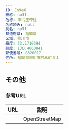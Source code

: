 ```yaml
---
ID: En9e6
総称: null
名称: 事代主神社
名称読み: null
別名: null
都道府県: 福岡県
区域: 柳川市
緯度: 33.1710394
経度: 130.4060841
郵便番号: 8320017
住所: 福岡県柳川市材木町３１
---
```


## その他

### 参考URL

| URL | 説明          |
| --- | ------------- |
|     | OpenStreetMap |
